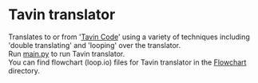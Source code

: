 # Tavin translator
Translates to or from '[Tavin Code](tavin-code.md)' using a variety of techniques including 'double translating' and 'looping' over the translator.  
Run [main.py](main.py) to run Tavin translator.  
You can find flowchart (loop.io) files for Tavin translator in the [Flowchart](Flowchart) directory.
